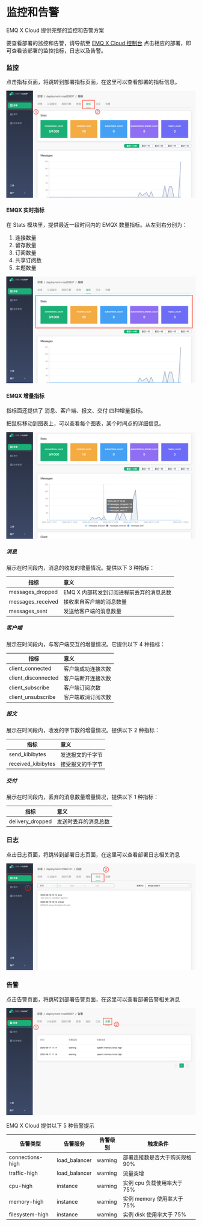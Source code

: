 # 监控和告警

EMQ X Cloud 提供完整的监控和告警方案 

要查看部署的监控和告警，请导航至 [EMQ X Cloud 控制台](https://cloud.emqx.io/console/) 点击相应的部署，即可查看该部署的监控指标，日志以及告警。

### 监控

点击指标页面，将跳转到部署指标页面，在这里可以查看部署的指标信息。

![metrics](../_assets/deployments/view_metrics.png)



#### EMQX 实时指标

在 Stats 模块里，提供最近一段时间内的 EMQX 数量指标。从左到右分别为：

1. 连接数量
2. 留存数量
3. 订阅数量
4. 共享订阅数
5. 主题数量

![metrics_stats](../_assets/deployments/metrics_stats.png)


#### EMQX 增量指标

指标面还提供了 消息、客户端、报文、交付 四种增量指标。

把鼠标移动到图表上，可以查看每个图表，某个时间点的详细信息。

![metrics_line_detail](../_assets/deployments/metrics_line_detail.png)

##### 消息

展示在时间段内，消息的收发的增量情况。提供以下 3 种指标：

| 指标              | 意义                                     |
| ----------------- | :--------------------------------------- |
| messages_dropped  | EMQ X 内部转发到订阅进程前丢弃的消息总数 |
| messages_received | 接收来自客户端的消息数量                 |
| messages_sent     | 发送给客户端的消息数量                   |

##### 客户端

展示在时间段内，与客户端交互的增量情况。它提供以下 4 种指标：

| 指标                | 意义               |
| ------------------- | :----------------- |
| client_connected    | 客户端成功连接次数 |
| client_disconnected | 客户端断开连接次数 |
| client_subscribe    | 客户端订阅次数     |
| client_unsubscribe  | 客户端取消订阅次数 |

##### 报文

展示在时间段内，收发的字节数的增量情况。提供以下 2 种指标：

| 指标               | 意义             |
| ------------------ | :--------------- |
| send_kibibytes     | 发送报文的千字节 |
| received_kibibytes | 接受报文的千字节 |

##### 交付

展示在时间段内，丢弃的消息数量增量情况，提供以下 1 种指标：

| 指标             | 意义                 |
| ---------------- | :------------------- |
| delivery_dropped | 发送时丢弃的消息总数 |

### 日志

点击日志页面，将跳转到部署日志页面，在这里可以查看部署日志相关消息

![view_log](../_assets/deployments/view_log.png)

### 告警

点击告警页面，将跳转到部署告警页面，在这里可以查看部署告警相关消息

![main](../_assets/deployments/view_alert.png)

EMQ X Cloud 提供以下 5 种告警提示

| 告警类型              | 告警服务          | 告警级别  | 触发条件                                |
| ------------------- | ---------------- | -------- | ------------------------------------- |
| connections-high    | load_balancer    | warning  | 部署连接数是否大于购买规格 90%             |
| traffic-high        | load_balancer    | warning  | 流量突增                                |
| cpu-high            | instance         | warning  | 实例 cpu 负载使用率大于 75%               |
| memory-high         | instance         | warning  | 实例 memory 使用率大于 75%               |
| filesystem-high     | instance         | warning  | 实例 disk 使用率大于 75%                 |
